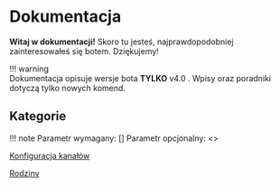 # Dokumentacja 

**Witaj w dokumentacji!** Skoro tu jesteś, najprawdopodobniej zainteresowałeś się botem. Dziękujemy!

!!! warning  
    Dokumentacja opisuje wersje bota **TYLKO** v4.0 . Wpisy oraz poradniki dotyczą tylko nowych komend.

## Kategorie

!!! note
    Parametr wymagany: []
    Parametr opcjonalny: <>


[Konfiguracja kanałów](https://docs.krivebot.xyz/config/)

[Rodziny](https://docs.krivebot.xyz/families/)